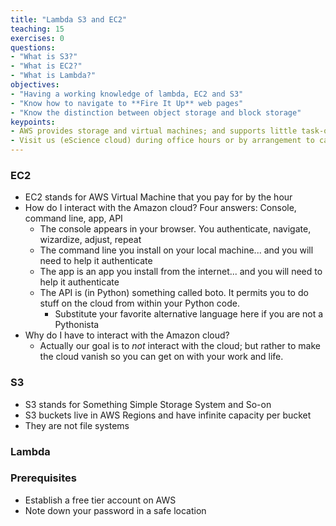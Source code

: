 ```yaml
---
title: "Lambda S3 and EC2"
teaching: 15
exercises: 0
questions:
- "What is S3?"
- "What is EC2?"
- "What is Lambda?"
objectives:
- "Having a working knowledge of lambda, EC2 and S3"
- "Know how to navigate to **Fire It Up** web pages"
- "Know the distinction between object storage and block storage"
keypoints:
- AWS provides storage and virtual machines; and supports little task-oriented creatures called Lambda functions
- Visit us (eScience cloud) during office hours or by arrangement to carry this further
---
```


### EC2

- EC2 stands for AWS Virtual Machine that you pay for by the hour
- How do I interact with the Amazon cloud? Four answers: Console, command line, app, API
  - The console appears in your browser. You authenticate, navigate, wizardize, adjust, repeat
  - The command line you install on your local machine... and you will need to help it authenticate
  - The app is an app you install from the internet... and you will need to help it authenticate
  - The API is (in Python) something called boto. It permits you to do stuff on the cloud from within your Python code.
    - Substitute your favorite alternative language here if you are not a Pythonista
- Why do I have to interact with the Amazon cloud? 
  - Actually our goal is to *not* interact with the cloud; but rather to make the cloud vanish so you can get on with your work and life. 


### S3


- S3 stands for Something Simple Storage System and So-on
- S3 buckets live in AWS Regions and have infinite capacity per bucket
- They are not file systems


### Lambda



### Prerequisites


- Establish a free tier account on AWS
- Note down your password in a safe location
